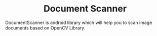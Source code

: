 <h1 align="center">Document Scanner</h1>

DocumentScanner is android library which will help you to scan image documents based on OpenCV Library.
